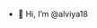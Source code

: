 - 👋 Hi, I’m @alviya18


<!---
alviya18/alviya18 is a ✨ special ✨ repository because its `README.md` (this file) appears on your GitHub profile.
You can click the Preview link to take a look at your changes.
--->
